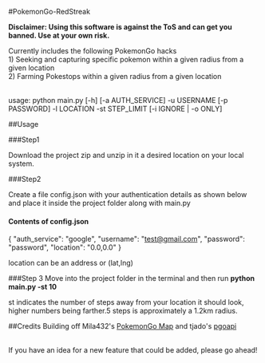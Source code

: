 #PokemonGo-RedStreak

<b>Disclaimer: Using this software is against the ToS and can get you banned. Use at your own risk.</b>

Currently includes the following PokemonGo hacks
<br> 1) Seeking and capturing specific pokemon within a given radius from a given location
<br> 2) Farming Pokestops within a given radius from a given location

<br> usage: python main.py [-h] [-a AUTH_SERVICE] -u USERNAME [-p PASSWORD] -l LOCATION -st STEP_LIMIT [-i IGNORE | -o ONLY] 

##Usage

###Step1

Download the project zip and unzip in it a desired location on your local system.

###Step2

Create a file config.json with your authentication details as shown below and place it inside the project folder along with main.py
#### Contents of config.json

{
    "auth_service": "google",
    "username": "test@gmail.com",
    "password": "password",
    "location": "0.0,0.0"
}

location can be an address or (lat,lng)

###Step 3
Move into the project folder in the terminal and then run <b>python main.py -st 10</b>

st indicates the number of steps away from your location it should look, higher numbers being farther.5 steps is approximately a 1.2km radius.

##Credits
Building off Mila432's [PokemonGo Map](https://github.com/Mila432/Pokemon_Go_API) and tjado's [pgoapi](https://github.com/tejado/pgoapi)

<br>
If you have an idea for a new feature that could be added, please go ahead!


